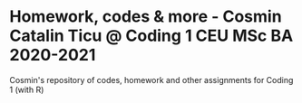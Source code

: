 # Homework, codes & more - Cosmin Catalin Ticu @ Coding 1 CEU MSc BA 2020-2021
Cosmin's repository of codes, homework and other assignments for Coding 1 (with R)
